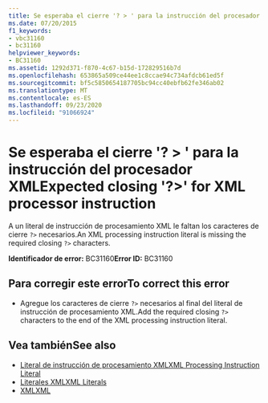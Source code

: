 ```yaml
---
title: Se esperaba el cierre '? > ' para la instrucción del procesador XML
ms.date: 07/20/2015
f1_keywords:
- vbc31160
- bc31160
helpviewer_keywords:
- BC31160
ms.assetid: 1292d371-f870-4c67-b15d-172829516b7d
ms.openlocfilehash: 653865a509ce44ee1c8ccae94c734afdcb61ed5f
ms.sourcegitcommit: bf5c5850654187705bc94cc40ebfb62fe346ab02
ms.translationtype: MT
ms.contentlocale: es-ES
ms.lasthandoff: 09/23/2020
ms.locfileid: "91066924"
---
```

# <a name="expected-closing--for-xml-processor-instruction"></a><span data-ttu-id="384e8-102">Se esperaba el cierre '? > ' para la instrucción del procesador XML</span><span class="sxs-lookup"><span data-stu-id="384e8-102">Expected closing '?>' for XML processor instruction</span></span>

<span data-ttu-id="384e8-103">A un literal de instrucción de procesamiento XML le faltan los caracteres de cierre `?>` necesarios.</span><span class="sxs-lookup"><span data-stu-id="384e8-103">An XML processing instruction literal is missing the required closing `?>` characters.</span></span>  
  
 <span data-ttu-id="384e8-104">**Identificador de error:** BC31160</span><span class="sxs-lookup"><span data-stu-id="384e8-104">**Error ID:** BC31160</span></span>  
  
## <a name="to-correct-this-error"></a><span data-ttu-id="384e8-105">Para corregir este error</span><span class="sxs-lookup"><span data-stu-id="384e8-105">To correct this error</span></span>  
  
- <span data-ttu-id="384e8-106">Agregue los caracteres de cierre `?>` necesarios al final del literal de instrucción de procesamiento XML.</span><span class="sxs-lookup"><span data-stu-id="384e8-106">Add the required closing `?>` characters to the end of the XML processing instruction literal.</span></span>  
  
## <a name="see-also"></a><span data-ttu-id="384e8-107">Vea también</span><span class="sxs-lookup"><span data-stu-id="384e8-107">See also</span></span>

- [<span data-ttu-id="384e8-108">Literal de instrucción de procesamiento XML</span><span class="sxs-lookup"><span data-stu-id="384e8-108">XML Processing Instruction Literal</span></span>](../language-reference/xml-literals/xml-processing-instruction-literal.md)
- [<span data-ttu-id="384e8-109">Literales XML</span><span class="sxs-lookup"><span data-stu-id="384e8-109">XML Literals</span></span>](../language-reference/xml-literals/index.md)
- [<span data-ttu-id="384e8-110">XML</span><span class="sxs-lookup"><span data-stu-id="384e8-110">XML</span></span>](../programming-guide/language-features/xml/index.md)
